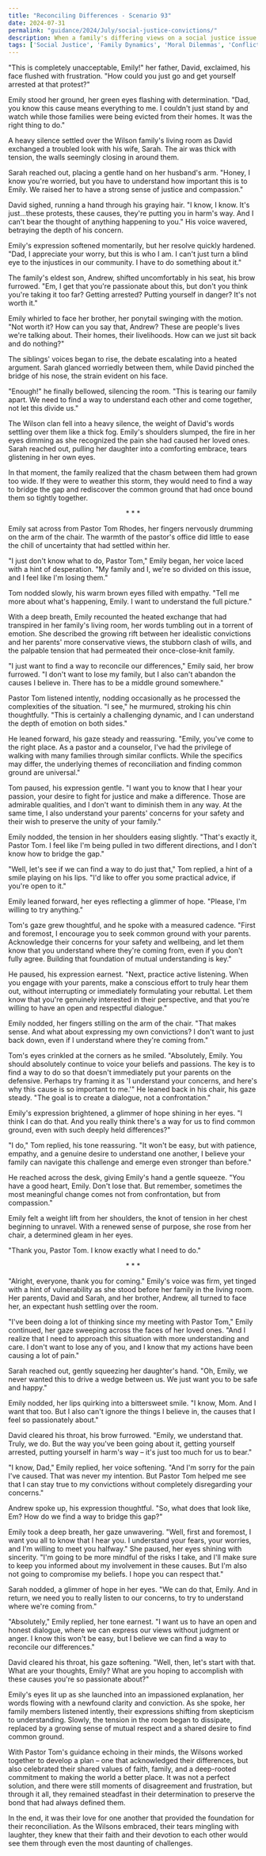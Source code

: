 ```yaml
---
title: "Reconciling Differences - Scenario 93"
date: 2024-07-31
permalink: "guidance/2024/July/social-justice-convictions/"
description: When a family's differing views on a social justice issue create a rift, they seek guidance from Pastor Tom Rhodes to find common ground and restore their relationships.
tags: ['Social Justice', 'Family Dynamics', 'Moral Dilemmas', 'Conflict Resolution', 'Spiritual Guidance']
---
```

"This is completely unacceptable, Emily!" her father, David, exclaimed, his face flushed with frustration. "How could you just go and get yourself arrested at that protest?"

Emily stood her ground, her green eyes flashing with determination. "Dad, you know this cause means everything to me. I couldn't just stand by and watch while those families were being evicted from their homes. It was the right thing to do."

A heavy silence settled over the Wilson family's living room as David exchanged a troubled look with his wife, Sarah. The air was thick with tension, the walls seemingly closing in around them.

Sarah reached out, placing a gentle hand on her husband's arm. "Honey, I know you're worried, but you have to understand how important this is to Emily. We raised her to have a strong sense of justice and compassion."

David sighed, running a hand through his graying hair. "I know, I know. It's just...these protests, these causes, they're putting you in harm's way. And I can't bear the thought of anything happening to you." His voice wavered, betraying the depth of his concern.

Emily's expression softened momentarily, but her resolve quickly hardened. "Dad, I appreciate your worry, but this is who I am. I can't just turn a blind eye to the injustices in our community. I have to do something about it."

The family's eldest son, Andrew, shifted uncomfortably in his seat, his brow furrowed. "Em, I get that you're passionate about this, but don't you think you're taking it too far? Getting arrested? Putting yourself in danger? It's not worth it."

Emily whirled to face her brother, her ponytail swinging with the motion. "Not worth it? How can you say that, Andrew? These are people's lives we're talking about. Their homes, their livelihoods. How can we just sit back and do nothing?"

The siblings' voices began to rise, the debate escalating into a heated argument. Sarah glanced worriedly between them, while David pinched the bridge of his nose, the strain evident on his face.

"Enough!" he finally bellowed, silencing the room. "This is tearing our family apart. We need to find a way to understand each other and come together, not let this divide us."

The Wilson clan fell into a heavy silence, the weight of David's words settling over them like a thick fog. Emily's shoulders slumped, the fire in her eyes dimming as she recognized the pain she had caused her loved ones. Sarah reached out, pulling her daughter into a comforting embrace, tears glistening in her own eyes.

In that moment, the family realized that the chasm between them had grown too wide. If they were to weather this storm, they would need to find a way to bridge the gap and rediscover the common ground that had once bound them so tightly together.

<center>* * *</center>

Emily sat across from Pastor Tom Rhodes, her fingers nervously drumming on the arm of the chair. The warmth of the pastor's office did little to ease the chill of uncertainty that had settled within her.

"I just don't know what to do, Pastor Tom," Emily began, her voice laced with a hint of desperation. "My family and I, we're so divided on this issue, and I feel like I'm losing them."

Tom nodded slowly, his warm brown eyes filled with empathy. "Tell me more about what's happening, Emily. I want to understand the full picture."

With a deep breath, Emily recounted the heated exchange that had transpired in her family's living room, her words tumbling out in a torrent of emotion. She described the growing rift between her idealistic convictions and her parents' more conservative views, the stubborn clash of wills, and the palpable tension that had permeated their once-close-knit family.

"I just want to find a way to reconcile our differences," Emily said, her brow furrowed. "I don't want to lose my family, but I also can't abandon the causes I believe in. There has to be a middle ground somewhere."

Pastor Tom listened intently, nodding occasionally as he processed the complexities of the situation. "I see," he murmured, stroking his chin thoughtfully. "This is certainly a challenging dynamic, and I can understand the depth of emotion on both sides."

He leaned forward, his gaze steady and reassuring. "Emily, you've come to the right place. As a pastor and a counselor, I've had the privilege of walking with many families through similar conflicts. While the specifics may differ, the underlying themes of reconciliation and finding common ground are universal."

Tom paused, his expression gentle. "I want you to know that I hear your passion, your desire to fight for justice and make a difference. Those are admirable qualities, and I don't want to diminish them in any way. At the same time, I also understand your parents' concerns for your safety and their wish to preserve the unity of your family."

Emily nodded, the tension in her shoulders easing slightly. "That's exactly it, Pastor Tom. I feel like I'm being pulled in two different directions, and I don't know how to bridge the gap."

"Well, let's see if we can find a way to do just that," Tom replied, a hint of a smile playing on his lips. "I'd like to offer you some practical advice, if you're open to it."

Emily leaned forward, her eyes reflecting a glimmer of hope. "Please, I'm willing to try anything."

Tom's gaze grew thoughtful, and he spoke with a measured cadence. "First and foremost, I encourage you to seek common ground with your parents. Acknowledge their concerns for your safety and wellbeing, and let them know that you understand where they're coming from, even if you don't fully agree. Building that foundation of mutual understanding is key."

He paused, his expression earnest. "Next, practice active listening. When you engage with your parents, make a conscious effort to truly hear them out, without interrupting or immediately formulating your rebuttal. Let them know that you're genuinely interested in their perspective, and that you're willing to have an open and respectful dialogue."

Emily nodded, her fingers stilling on the arm of the chair. "That makes sense. And what about expressing my own convictions? I don't want to just back down, even if I understand where they're coming from."

Tom's eyes crinkled at the corners as he smiled. "Absolutely, Emily. You should absolutely continue to voice your beliefs and passions. The key is to find a way to do so that doesn't immediately put your parents on the defensive. Perhaps try framing it as 'I understand your concerns, and here's why this cause is so important to me.'" He leaned back in his chair, his gaze steady. "The goal is to create a dialogue, not a confrontation."

Emily's expression brightened, a glimmer of hope shining in her eyes. "I think I can do that. And you really think there's a way for us to find common ground, even with such deeply held differences?"

"I do," Tom replied, his tone reassuring. "It won't be easy, but with patience, empathy, and a genuine desire to understand one another, I believe your family can navigate this challenge and emerge even stronger than before."

He reached across the desk, giving Emily's hand a gentle squeeze. "You have a good heart, Emily. Don't lose that. But remember, sometimes the most meaningful change comes not from confrontation, but from compassion."

Emily felt a weight lift from her shoulders, the knot of tension in her chest beginning to unravel. With a renewed sense of purpose, she rose from her chair, a determined gleam in her eyes.

"Thank you, Pastor Tom. I know exactly what I need to do."

<center>* * *</center>

"Alright, everyone, thank you for coming." Emily's voice was firm, yet tinged with a hint of vulnerability as she stood before her family in the living room. Her parents, David and Sarah, and her brother, Andrew, all turned to face her, an expectant hush settling over the room.

"I've been doing a lot of thinking since my meeting with Pastor Tom," Emily continued, her gaze sweeping across the faces of her loved ones. "And I realize that I need to approach this situation with more understanding and care. I don't want to lose any of you, and I know that my actions have been causing a lot of pain."

Sarah reached out, gently squeezing her daughter's hand. "Oh, Emily, we never wanted this to drive a wedge between us. We just want you to be safe and happy."

Emily nodded, her lips quirking into a bittersweet smile. "I know, Mom. And I want that too. But I also can't ignore the things I believe in, the causes that I feel so passionately about."

David cleared his throat, his brow furrowed. "Emily, we understand that. Truly, we do. But the way you've been going about it, getting yourself arrested, putting yourself in harm's way – it's just too much for us to bear."

"I know, Dad," Emily replied, her voice softening. "And I'm sorry for the pain I've caused. That was never my intention. But Pastor Tom helped me see that I can stay true to my convictions without completely disregarding your concerns."

Andrew spoke up, his expression thoughtful. "So, what does that look like, Em? How do we find a way to bridge this gap?"

Emily took a deep breath, her gaze unwavering. "Well, first and foremost, I want you all to know that I hear you. I understand your fears, your worries, and I'm willing to meet you halfway." She paused, her eyes shining with sincerity. "I'm going to be more mindful of the risks I take, and I'll make sure to keep you informed about my involvement in these causes. But I'm also not going to compromise my beliefs. I hope you can respect that."

Sarah nodded, a glimmer of hope in her eyes. "We can do that, Emily. And in return, we need you to really listen to our concerns, to try to understand where we're coming from."

"Absolutely," Emily replied, her tone earnest. "I want us to have an open and honest dialogue, where we can express our views without judgment or anger. I know this won't be easy, but I believe we can find a way to reconcile our differences."

David cleared his throat, his gaze softening. "Well, then, let's start with that. What are your thoughts, Emily? What are you hoping to accomplish with these causes you're so passionate about?"

Emily's eyes lit up as she launched into an impassioned explanation, her words flowing with a newfound clarity and conviction. As she spoke, her family members listened intently, their expressions shifting from skepticism to understanding. Slowly, the tension in the room began to dissipate, replaced by a growing sense of mutual respect and a shared desire to find common ground.

With Pastor Tom's guidance echoing in their minds, the Wilsons worked together to develop a plan – one that acknowledged their differences, but also celebrated their shared values of faith, family, and a deep-rooted commitment to making the world a better place. It was not a perfect solution, and there were still moments of disagreement and frustration, but through it all, they remained steadfast in their determination to preserve the bond that had always defined them.

In the end, it was their love for one another that provided the foundation for their reconciliation. As the Wilsons embraced, their tears mingling with laughter, they knew that their faith and their devotion to each other would see them through even the most daunting of challenges.


